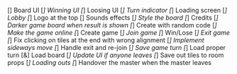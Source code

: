 [] Board UI
    [*] Winning UI
    [*] Loosing UI
    [*] Turn indicator
    [*] Loading screen
    [*] Lobby
    [*] Logo at the top
    [] Sounds effects
    [*] Style the board
    [*] Credits
    [*] Darker game board when result is shown
[*] Create with random code
[*] Make the game online
[*] Create game
[*] Join game
[*] Win/Lose
[*] Exit game
[*] Fix clicking on tiles at the end with wrong alignment
[*] Implement sideways move
[*] Handle exit and re-join
    [*] Save game turn
    [*] Load proper turn
    [&] Load board
    [*] Update UI if anyone leaves
    [*] Save out tiles to room props
    [*] Loading outs 
    [*] Handover the master when the master leaves
